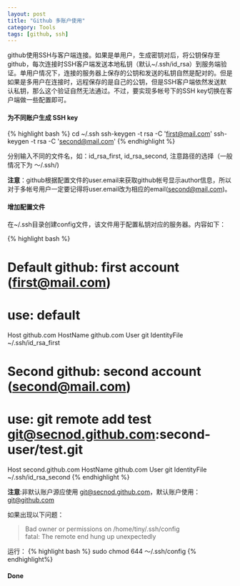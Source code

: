 ```yaml
---
layout: post
title: "Github 多账户使用"
category: Tools
tags: [github, ssh]
---
```

github使用SSH与客户端连接。如果是单用户，生成密钥对后，将公钥保存至github，每次连接时SSH客户端发送本地私钥（默认~/.ssh/id_rsa）到服务端验证。单用户情况下，连接的服务器上保存的公钥和发送的私钥自然是配对的。但是如果是多用户在连接时，远程保存的是自己的公钥，但是SSH客户端依然发送默认私钥，那么这个验证自然无法通过。不过，要实现多帐号下的SSH key切换在客户端做一些配置即可。

#### 为不同账户生成 SSH key

{% highlight bash %}
cd ~/.ssh
ssh-keygen -t rsa -C 'first@mail.com'
ssh-keygen -t rsa -C 'second@mail.com'
{% endhighlight %}

分别输入不同的文件名，如：id_rsa_first, id_rsa_second, 注意路径的选择（一般情况下为 ～/.ssh/)

**注意**：github根据配置文件的user.email来获取github帐号显示author信息，所以对于多帐号用户一定要记得将user.email改为相应的email(second@mail.com)。

#### 增加配置文件
在~/.ssh目录创建config文件，该文件用于配置私钥对应的服务器。内容如下：

{% highlight bash %}
# Default github: first account (first@mail.com)
# use: default
Host github.com
  HostName github.com
  User git
  IdentityFile ~/.ssh/id_rsa_first


# Second github: second account (second@mail.com)
# use: git remote add test git@secnod.github.com:second-user/test.git
Host second.github.com
  HostName github.com
  User git
  IdentityFile ~/.ssh/id_rsa_second
{% endhighlight %}

**注意**:非默认账户源应使用 git@secnod.github.com，默认账户使用：git@github.com

如果出现以下问题：

> Bad owner or permissions on /home/tiny/.ssh/config  
> fatal: The remote end hung up unexpectedly



运行：
{% highlight bash %}
sudo chmod 644 ～/.ssh/config 
{% endhighlight%}



#### Done

